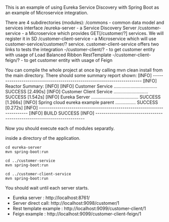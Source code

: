 This is an example of using Eureka Service Discovery with Spring Boot as an example of Microservice integration.

There are 4 subdirectories (modules):
/commons - common data model and services interface
/eureka-server - a Service Discovery Server
/customer-service - a Microservice which provides GET[/customer/?] services. We will register it in SD 
/customer-client-service - a Microservice which will use customer-service/customer/? service.
	customer-client-service offers two links to tests the integration
	-/customer-client/? - to get customer entity with usage of Load Balanced Ribbon RestTemplate
	-/customer-client-feign/? - to get customer entity with usage of Feign

You can compile the whole project at once by calling 
    mvn clean install
from the main directory. There should some summary report shown:
	[INFO] ------------------------------------------------------------------------
	[INFO] Reactor Summary:
	[INFO]
	[INFO] Customer Service .................................. SUCCESS [2.490s]
	[INFO] Customer Client Service ........................... SUCCESS [1.542s]
	[INFO] Eureka Server ..................................... SUCCESS [1.266s]
	[INFO] Spring cloud eureka example parent ................ SUCCESS [0.272s]
	[INFO] ------------------------------------------------------------------------
	[INFO] BUILD SUCCESS
	[INFO] ------------------------------------------------------------------------

Now you should execute each of modules separatly.

inside a directory of the application.

	cd eureka-server
	mvn spring-boot:run
	
	cd ../customer-service
	mvn spring-boot:run
	
	cd ../customer-client-service
	mvn spring-boot:run
	
You should wait until each server starts. 

- Eureka server : http://localhost:8761/
- Server direct call: http://localhost:9098/customer/1
- Rest template example : http://localhost:9099/customer-client/1
- Feign example : http://localhost:9099/customer-client-feign/1